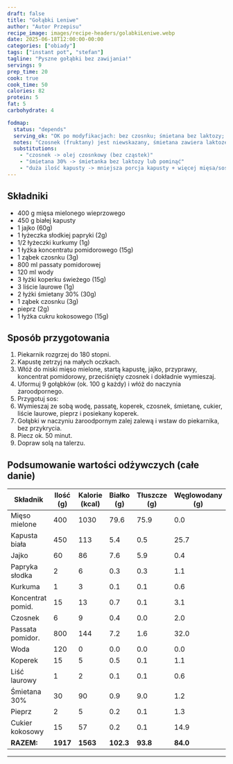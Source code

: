 ```yaml
---
draft: false
title: "Gołąbki Leniwe"
author: "Autor Przepisu"
recipe_image: images/recipe-headers/golabkiLeniwe.webp
date: 2025-06-18T12:00:00-00:00
categories: ["obiady"]
tags: ["instant pot", "stefan"]
tagline: "Pyszne gołąbki bez zawijania!"
servings: 9
prep_time: 20
cook: true
cook_time: 50
calories: 82
protein: 5
fat: 5
carbohydrate: 4

fodmap:
  status: "depends"
  serving_ok: "OK po modyfikacjach: bez czosnku; śmietana bez laktozy; kapusta w umiarkowanej porcji (~75–90 g/porcję)"
  notes: "Czosnek (fruktany) jest niewskazany, śmietana zawiera laktozę. Kapusta biała jest akceptowalna w małej/umiarkowanej porcji."
  substitutions:
    - "czosnek -> olej czosnkowy (bez cząstek)"
    - "śmietana 30% -> śmietanka bez laktozy lub pominąć"
    - "duża ilość kapusty -> mniejsza porcja kapusty + więcej mięsa/sosu pomidorowego"
---
```


## Składniki

- 400 g mięsa mielonego wieprzowego
- 450 g białej kapusty
- 1 jajko (60g)
- 1 łyżeczka słodkiej papryki (2g)
- 1/2 łyżeczki kurkumy (1g)
- 1 łyżka koncentratu pomidorowego (15g)
- 1 ząbek czosnku (3g)
- 800 ml passaty pomidorowej
- 120 ml wody
- 3 łyżki koperku świeżego (15g)
- 3 liście laurowe (1g)
- 2 łyżki śmietany 30% (30g)
- 1 ząbek czosnku (3g)
- pieprz (2g)
- 1 łyżka cukru kokosowego (15g)

## Sposób przygotowania
1. Piekarnik rozgrzej do 180 stopni.
2. Kapustę zetrzyj na małych oczkach.
3. Włóż do miski mięso mielone, startą kapustę, jajko, przyprawy, koncentrat pomidorowy, przeciśnięty czosnek i dokładnie wymieszaj.
4. Uformuj 9 gołąbków (ok. 100 g każdy) i włóż do naczynia żaroodpornego.
5. Przygotuj sos:
6. Wymieszaj ze sobą wodę, passatę, koperek, czosnek, śmietanę, cukier, liście laurowe, pieprz i posiekany koperek.
7. Gołąbki w naczyniu żaroodpornym zalej zalewą i wstaw do piekarnika, bez przykrycia.
8. Piecz ok. 50 minut.
9. Dopraw solą na talerzu.

## Podsumowanie wartości odżywczych (całe danie)

| Składnik         | Ilość (g) | Kalorie (kcal) | Białko (g) | Tłuszcze (g) | Węglowodany (g) |
|------------------|-----------|---------------|------------|--------------|-----------------|
| Mięso mielone    | 400       | 1030          | 79.6       | 75.9         | 0.0             |
| Kapusta biała    | 450       | 113           | 5.4        | 0.5          | 25.7            |
| Jajko            | 60        | 86            | 7.6        | 5.9          | 0.4             |
| Papryka słodka   | 2         | 6             | 0.3        | 0.3          | 1.1             |
| Kurkuma          | 1         | 3             | 0.1        | 0.1          | 0.6             |
| Koncentrat pomid.| 15        | 13            | 0.7        | 0.1          | 3.1             |
| Czosnek          | 6         | 9             | 0.4        | 0.0          | 2.0             |
| Passata pomidor. | 800       | 144           | 7.2        | 1.6          | 32.0            |
| Woda             | 120       | 0             | 0.0        | 0.0          | 0.0             |
| Koperek          | 15        | 5             | 0.5        | 0.1          | 1.1             |
| Liść laurowy     | 1         | 2             | 0.1        | 0.1          | 0.6             |
| Śmietana 30%     | 30        | 90            | 0.9        | 9.0          | 1.2             |
| Pieprz           | 2         | 5             | 0.2        | 0.1          | 1.3             |
| Cukier kokosowy  | 15        | 57            | 0.2        | 0.1          | 14.9            |
| **RAZEM:**       | **1917**  | **1563**      | **102.3**  | **93.8**     | **84.0**        |

---